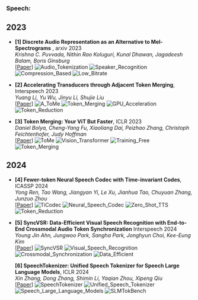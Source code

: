 ### Speech:

## 2023

- **[1] Discrete Audio Representation as an Alternative to Mel-Spectrograms** , arxiv 2023<br>
  *Krishna C. Puvvada, Nithin Rao Koluguri, Kunal Dhawan, Jagadeesh Balam, Boris Ginsburg*<br>
  [[Paper](https://arxiv.org/abs/2309.10922)] ![Audio_Tokenization](https://img.shields.io/badge/Audio_Tokenization-blue)  ![Speaker_Recognition](https://img.shields.io/badge/Speaker_Recognition-green)  ![Compression_Based](https://img.shields.io/badge/Compression_Based-purple)  ![Low_Bitrate](https://img.shields.io/badge/Low_Bitrate-orange) 

- **[2] Accelerating Transducers through Adjacent Token Merging**, Interspeech 2023<br>
  *Yuang Li, Yu Wu, Jinyu Li, Shujie Liu*<br>
  [[Paper](https://arxiv.org/abs/2306.16009)] ![A_ToMe](https://img.shields.io/badge/A_ToMe-blue)  ![Token_Merging](https://img.shields.io/badge/Token_Merging-green)  ![GPU_Acceleration](https://img.shields.io/badge/GPU_Acceleration-orange)  ![Token_Reduction](https://img.shields.io/badge/Token_Reduction-purple) 

- **[3] Token Merging: Your ViT But Faster**, ICLR 2023<br>
  *Daniel Bolya, Cheng-Yang Fu, Xiaoliang Dai, Peizhao Zhang, Christoph Feichtenhofer, Judy Hoffman*<br>
  [[Paper](https://arxiv.org/abs/2210.09461)] ![ToMe](https://img.shields.io/badge/ToMe-blue)  ![Vision_Transformer](https://img.shields.io/badge/Vision_Transformer-green)  ![Training_Free](https://img.shields.io/badge/Training_Free-orange)  ![Token_Merging](https://img.shields.io/badge/Token_Merging-purple) 

## 2024

- **[4] Fewer-token Neural Speech Codec with Time-invariant Codes**, ICASSP 2024<br>
  *Yong Ren, Tao Wang, Jiangyan Yi, Le Xu, Jianhua Tao, Chuyuan Zhang, Junzuo Zhou*<br>
  [[Paper](https://arxiv.org/abs/2310.00014)] ![TiCodec](https://img.shields.io/badge/TiCodec-blue)  ![Neural_Speech_Codec](https://img.shields.io/badge/Neural_Speech_Codec-green)  ![Zero_Shot_TTS](https://img.shields.io/badge/Zero_Shot_TTS-orange)  ![Token_Reduction](https://img.shields.io/badge/Token_Reduction-purple) 

- **[5] SyncVSR: Data-Efficient Visual Speech Recognition with End-to-End Crossmodal Audio Token Synchronization** Interspeech 2024<br>
  *Young Jin Ahn, Jungwoo Park, Sangha Park, Jonghyun Choi, Kee-Eung Kim*<br>
  [[Paper](https://arxiv.org/abs/2406.12233)] ![SyncVSR](https://img.shields.io/badge/SyncVSR-blue)  ![Visual_Speech_Recognition](https://img.shields.io/badge/Visual_Speech_Recognition-green)  ![Crossmodal_Synchronization](https://img.shields.io/badge/Crossmodal_Synchronization-orange)  ![Data_Efficient](https://img.shields.io/badge/Data_Efficient-purple)

   **[6] SpeechTokenizer: Unified Speech Tokenizer for Speech Large Language Models**, ICLR 2024<br>
  *Xin Zhang, Dong Zhang, Shimin Li, Yaqian Zhou, Xipeng Qiu*<br>
  [[Paper](https://arxiv.org/abs/2406.12233)] ![SpeechTokenizer](https://img.shields.io/badge/SpeechTokenizer-blue) ![Unified_Speech_Tokenizer](https://img.shields.io/badge/Unified_Speech_Tokenizer-green) ![Speech_Large_Language_Models](https://img.shields.io/badge/Speech_Large_Language_Models-orange) ![SLMTokBench](https://img.shields.io/badge/SLMTokBench-purple)
